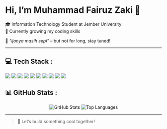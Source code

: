 # Hi, I’m Muhammad Fairuz Zaki 👋

🎓 Information Technology Student at Jember University  
🌱 Currently growing my coding skills 

🧃 *"ijonya masih sepi"* – but not for long, stay tuned!

---

## 💻 Tech Stack :

<p>
  <img src="https://img.shields.io/badge/HTML-E34F26?style=for-the-badge&logo=html5&logoColor=white"/>
  <img src="https://img.shields.io/badge/CSS-1572B6?style=for-the-badge&logo=css3&logoColor=white"/>
  <img src="https://img.shields.io/badge/JavaScript-F7DF1E?style=for-the-badge&logo=javascript&logoColor=black"/>
  <img src="https://img.shields.io/badge/PHP-777BB4?style=for-the-badge&logo=php&logoColor=white"/>
  <img src="https://img.shields.io/badge/Laravel-FF2D20?style=for-the-badge&logo=laravel&logoColor=white"/>
  <img src="https://img.shields.io/badge/PostgreSQL-336791?style=for-the-badge&logo=postgresql&logoColor=white"/>
  <img src="https://img.shields.io/badge/C%23-239120?style=for-the-badge&logo=c-sharp&logoColor=white"/>
  <img src="https://img.shields.io/badge/Dart-0175C2?style=for-the-badge&logo=dart&logoColor=white"/>
  <img src="https://img.shields.io/badge/Figma-F24E1E?style=for-the-badge&logo=figma&logoColor=white"/>
  <img src="https://img.shields.io/badge/Git-F05032?style=for-the-badge&logo=git&logoColor=white"/>
</p

---

## 📊 GitHub Stats :

<div align="center">
  <img src="https://github-readme-stats.vercel.app/api?username=fairuzzkii&show_icons=true&theme=tokyonight&count_private=true" alt="GitHub Stats"/>
  <img src="https://github-readme-stats.vercel.app/api/top-langs/?username=fairuzzkii&layout=compact&theme=tokyonight" alt="Top Languages"/>
</div>

---

> 🎯 Let’s build something cool together!
